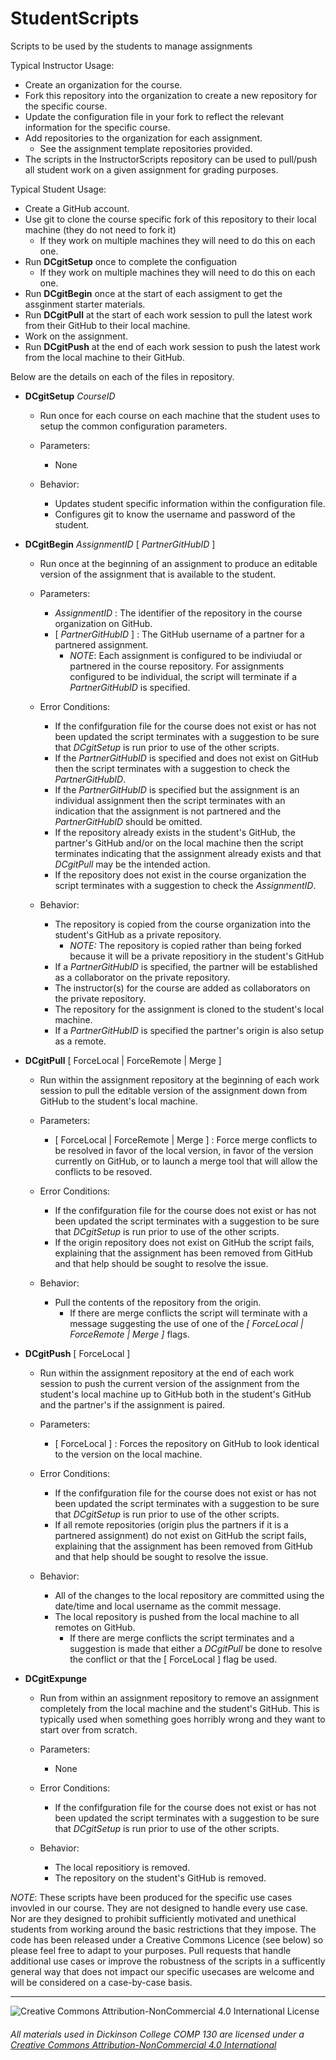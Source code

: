 # StudentScripts
Scripts to be used by the students to manage assignments
  
Typical Instructor Usage:
  * Create an organization for the course.
  * Fork this repository into the organization to create a new repository for the specific course.
  * Update the configuration file in your fork to reflect the relevant information for the specific course.
  * Add repositories to the organization for each assignment.
    * See the assignment template repositories provided.
  * The scripts in the InstructorScripts repository can be used to pull/push all student work on a given assignment for grading purposes.

Typical Student Usage:
  * Create a GitHub account.
  * Use git to clone the course specific fork of this repository to their local machine (they do not need to fork it)
    * If they work on multiple machines they will need to do this on each one.
  * Run __DCgitSetup__ once to complete the configuation
    * If they work on multiple machines they will need to do this on each one.
  * Run __DCgitBegin__ once at the start of each assigment to get the assginment starter materials.
  * Run __DCgitPull__ at the start of each work session to pull the latest work from their GitHub to their local machine.
  * Work on the assignment.
  * Run __DCgitPush__ at the end of each work session to push the latest work from the local machine to their GitHub.

Below are the details on each of the files in repository.

* __DCgitSetup__ _CourseID_
  * Run once for each course on each machine that the student uses to setup the common configuration parameters.
  
  * Parameters: 
    * None
    
  * Behavior:
    * Updates student specific information within the configuration file.
    * Configures git to know the username and password of the student.
    
* __DCgitBegin__ _AssignmentID_ [ _PartnerGitHubID_ ]
  * Run once at the beginning of an assignment to produce an editable version of the assignment that is available to the student.

  * Parameters:
    * _AssignmentID_ : The identifier of the repository in the course organization on GitHub.
    * [ _PartnerGitHubID_ ] : The GitHub username of a partner for a partnered assignment.
      * _NOTE_: Each assignment is configured to be indiviudal or partnered in the course repository. For assignments configured to be individual, the script will terminate if a _PartnerGitHubID_ is specified.
      
   * Error Conditions:
     * If the confifguration file for the course does not exist or has not been updated the script terminates with a suggestion to be sure that _DCgitSetup_ is run prior to use of the other scripts.
     * If the _PartnerGitHubID_ is specified and does not exist on GitHub then the script terminates with a suggestion to check the _PartnerGitHubID_.
     * If the _PartnerGitHubID_ is specified but the assignment is an individual assignment then the script terminates with an indication that the assignment is not partnered and the _PartnerGitHubID_ should be omitted.
     * If the repository already exists in the student's GitHub, the partner's GitHub and/or on the local machine then the script terminates indicating that the assignment already exists and that _DCgitPull_ may be the intended action. 
     * If the repository does not exist in the course organization the script terminates with a suggestion to check the _AssignmentID_.
     
   * Behavior:
     * The repository is copied from the course organization into the student's GitHub as a private repository.
       * _NOTE:_ The repository is copied rather than being forked because it will be a private repositiory in the student's GitHub
     * If a _PartnerGitHubID_ is specified, the partner will be established as a collaborator on the private repository.
     * The instructor(s) for the course are added as collaborators on the private repository.
     * The repository for the assignment is cloned to the student's local machine.
     * If a _PartnerGitHubID_ is specified the partner's origin is also setup as a remote.
    
* __DCgitPull__ [ ForceLocal | ForceRemote | Merge ]
  * Run within the assignment repository at the beginning of each work session to pull the editable version of the assignment down from GitHub to the student's local machine.
  
  * Parameters:
    * [ ForceLocal | ForceRemote | Merge ] : Force merge conflicts to be resolved in favor of the local version, in favor of the version currently on GitHub, or to launch a merge tool that will allow the conflicts to be resoved.
      
  * Error Conditions:
    * If the confifguration file for the course does not exist or has not been updated the script terminates with a suggestion to be sure that _DCgitSetup_ is run prior to use of the other scripts.
    * If the origin repository does not exist on GitHub the script fails, explaining that the assignment has been removed from GitHub and that help should be sought to resolve the issue.
  
  * Behavior:
    * Pull the contents of the repository from the origin.  
      * If there are merge conflicts the script will terminate with a message suggesting the use of one of the _[ ForceLocal | ForceRemote | Merge ]_ flags.
    
* __DCgitPush__ [ ForceLocal ]
  * Run within the assignment repository at the end of each work session to push the current version of the assignment from the student's local machine up to GitHub both in the student's GitHub and the partner's if the assignment is paired.
    
  * Parameters:
    * [ ForceLocal ] : Forces the repository on GitHub to look identical to the version on the local machine.
    
  * Error Conditions:
    * If the confifguration file for the course does not exist or has not been updated the script terminates with a suggestion to be sure that _DCgitSetup_ is run prior to use of the other scripts.
    * If all remote repositories (origin plus the partners if it is a partnered assignment) do not exist on GitHub the script fails, explaining that the assignment has been removed from GitHub and that help should be sought to resolve the issue.
    
  * Behavior:
    * All of the changes to the local repository are committed using the date/time and local username as the commit message.
    * The local repository is pushed from the local machine to all remotes on GitHub. 
      * If there are merge conflicts the script terminates and a suggestion is made that either a _DCgitPull_ be done to resolve the conflict or that the [ ForceLocal ] flag be used.
    
* __DCgitExpunge__
  * Run from within an assignment repository to remove an assignment completely from the local machine and the student's GitHub.  This is typically used when something goes horribly wrong and they want to start over from scratch.

  * Parameters:
    * None
    
  * Error Conditions:
    * If the confifguration file for the course does not exist or has not been updated the script terminates with a suggestion to be sure that _DCgitSetup_ is run prior to use of the other scripts.
    
  * Behavior:
    * The local repositiory is removed.
    * The repository on the student's GitHub is removed.

_NOTE_: These scripts have been produced for the specific use cases invovled in our course.  They are not designed to handle every use case. Nor are they designed to prohibit sufficiently motivated and unethical students from working around the basic restrictions that they impose.  The code has been released under a Creative Commons Licence (see below) so please feel free to adapt to your purposes. Pull requests that handle additional use cases or improve the robustness of the scripts in a sufficently general way that does not impact our specific usecases are welcome and will be considered on a case-by-case basis.

___
![Creative Commons Attribution-NonCommercial 4.0 International License](https://i.creativecommons.org/l/by-nc/4.0/88x31.png "Creative Commons Attribution-NonCommercial 4.0 International License")
###### All materials used in Dickinson College COMP 130</span> are licensed under a [Creative Commons Attribution-NonCommercial 4.0 International ](http://creativecommons.org/licenses/by-nc/4.0/)
